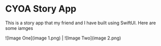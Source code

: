 # CYOA Story App

This is a story app that my friend and I have built using SwiftUI. Here are some iamges

![Image One](image 1.png) | ![Image Two](image 2.png)
